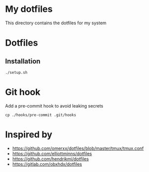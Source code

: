 # My dotfiles

This directory contains the dotfiles for my system

# Dotfiles

## Installation

```
./setup.sh
```

# Git hook

Add a pre-commit hook to avoid leaking secrets

```
cp ./hooks/pre-commit .git/hooks
```

# Inspired by

- https://github.com/omerxx/dotfiles/blob/master/tmux/tmux.conf
- https://github.com/elliottminns/dotfiles
- https://github.com/hendrikmi/dotfiles
- https://gitlab.com/obxhdx/dotfiles

